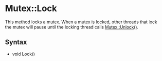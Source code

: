 # Mutex::Lock #
This method locks a mutex. When a mutex is locked, other threads that lock the mutex will pause until the locking thread calls [Mutex::Unlock()](Mutex_Unlock.md).

## Syntax ##
- void Lock()